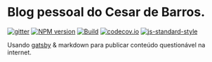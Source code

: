 # Blog pessoal do Cesar de Barros.

[![gitter](https://badges.gitter.im/Join%20Chat.svg)](https://gitter.im/cbsorrilha/dbarros?utm_source=badge&utm_medium=badge&utm_campaign=pr-badge&utm_content=badge)
[![NPM version](https://img.shields.io/npm/v/dbarros.svg?style=flat-square)](https://www.npmjs.com/package/dbarros)
[![Build](https://travis-ci.org/cbsorrilha/dbarros.svg?branch=master)](https://travis-ci.org/cbsorrilha/dbarros)
[![codecov.io](https://codecov.io/github/cbsorrilha/dbarros/coverage.svg?branch=master)](https://codecov.io/github/cbsorrilha/dbarros?branch=master)
[![js-standard-style](https://img.shields.io/badge/code%20style-standard-brightgreen.svg)](http://standardjs.com/)

Usando [gatsby](https://www.gatsbyjs.org/) & markdown para publicar conteúdo questionável na internet.

